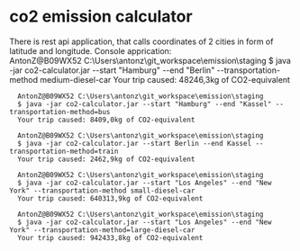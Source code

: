 # co2 emission calculator
There is rest api application, that calls coordinates of 2 cities in form of latitude and longitude.
Console apprication:       
       AntonZ@B09WX52 C:\Users\antonz\git_workspace\emission\staging
      $ java -jar co2-calculator.jar --start "Hamburg" --end "Berlin" --transportation-method medium-diesel-car
      Your trip caused: 48246,3kg of CO2-equivalent

      AntonZ@B09WX52 C:\Users\antonz\git_workspace\emission\staging
      $ java -jar co2-calculator.jar --start "Hamburg" --end "Kassel" --transportation-method=bus
      Your trip caused: 8409,0kg of CO2-equivalent

      AntonZ@B09WX52 C:\Users\antonz\git_workspace\emission\staging
      $ java -jar co2-calculator.jar --start Berlin --end Kassel --transportation-method=train
      Your trip caused: 2462,9kg of CO2-equivalent

      AntonZ@B09WX52 C:\Users\antonz\git_workspace\emission\staging
      $ java -jar co2-calculator.jar --start "Los Angeles" --end "New York" --transportation-method small-diesel-car
      Your trip caused: 640313,9kg of CO2-equivalent

      AntonZ@B09WX52 C:\Users\antonz\git_workspace\emission\staging
      $ java -jar co2-calculator.jar --start "Los Angeles" --end "New York" --transportation-method=large-diesel-car
      Your trip caused: 942433,8kg of CO2-equivalent
